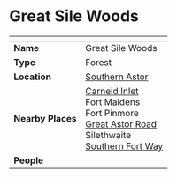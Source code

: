 # Great Sile Woods

| []() | |
| --- | --- |
| **Name** | Great Sile Woods |
| **Type** | Forest |
| **Location** | [Southern Astor](../regions/southern-astor.md) |
| **Nearby Places** | [Carneid Inlet](../seas/carneid-inlet.md)<br>Fort Maidens<br>Fort Pinmore<br>[Great Astor Road](../roads/great-astor-road.md)<br>Silethwaite<br>[Southern Fort Way](../roads/southern-fort-way.md) |
| **People** | |

